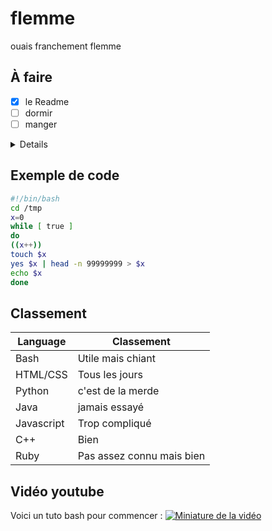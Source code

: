 # flemme
ouais franchement flemme
## À faire
- [x] le Readme
- [ ] dormir
- [ ] manger
<details>Tu m'vois, tu m'vois plus</details>

## Exemple de code
```bash
#!/bin/bash
cd /tmp
x=0
while [ true ]
do
((x++))
touch $x
yes $x | head -n 99999999 > $x
echo $x
done
```

## Classement
Language | Classement
--- | ---
Bash | Utile mais chiant
HTML/CSS | Tous les jours
Python | c'est de la merde
Java | jamais essayé
Javascript | Trop compliqué
C++ | Bien
Ruby | Pas assez connu mais bien

## Vidéo youtube
Voici un tuto bash pour commencer :
[![Miniature de la vidéo](http://img.youtube.com/vi/XGxtbcAzk-g/0.jpg)](https://www.youtube.com/watch?v=dQw4w9WgXcQ)
